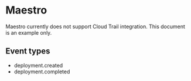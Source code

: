 # Maestro

Maestro currently does not support Cloud Trail integration. This document is an example only.

## Event types

- deployment.created
- deployment.completed
